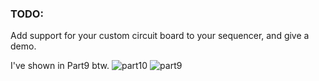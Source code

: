 ### TODO:

Add support for your custom circuit board to your sequencer, and give a demo.


I've shown in Part9 btw. ![part10](https://user-images.githubusercontent.com/44985032/202372449-592cd7da-9464-4e38-8efc-145d6620706a.jpg)
![part9](https://user-images.githubusercontent.com/44985032/202372451-c119ad4b-fc77-4e1d-831c-6926ad55abfa.jpg)
